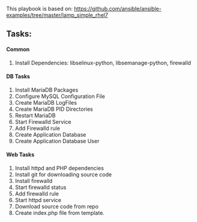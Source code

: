 
This playbook is based on:
https://github.com/ansible/ansible-examples/tree/master/lamp_simple_rhel7

## Tasks:

#### Common
1. Install Dependencies: libselinux-python, libsemanage-python, firewalld

#### DB Tasks
1. Install MariaDB Packages
2. Configure MySQL Configuration File
3. Create MariaDB LogFiles
4. Create MariaDB PID Directories
5. Restart MariaDB
6. Start Firewalld Service
7. Add Firewalld rule
8. Create Application Database
9. Create Application Database User

#### Web Tasks
1. Install httpd and PHP dependencies
2. Install git for downloading source code
3. Install firewalld
4. Start firewalld status
5. Add firewalld rule
6. Start httpd service
7. Download source code from repo
8. Create index.php file from template.


